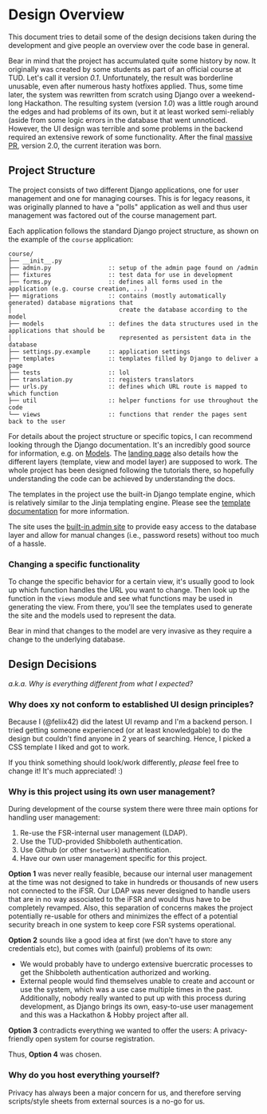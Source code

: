 # Design Overview

This document tries to detail some of the design decisions taken during the development and give people an overview over the code base in general.

Bear in mind that the project has accumulated quite some history by now.
It originally was created by some students as part of an official course at TUD. Let's call it version _0.1_.
Unfortunately, the result was borderline unusable, even after numerous hasty hotfixes applied.
Thus, some time later, the system was rewritten from scratch using Django over a weekend-long Hackathon.
The resulting system (version _1.0_) was a little rough around the edges and had problems of its own, but it at least worked semi-reliably (aside from some logic errors in the database that went unnoticed.
However, the UI design was terrible and some problems in the backend required an extensive rework of some functionality.
After the final [massive PR](https://github.com/fsr/course-management/pull/97), version 2.0, the current iteration was born.

## Project Structure

The project consists of two different Django applications, one for user management and one for managing courses.
This is for legacy reasons, it was originally planned to have a "polls" application as well and thus user management was factored out of the course management part.

Each application follows the standard Django project structure, as shown on the example of the `course` application:

```text
course/
├── __init__.py
├── admin.py                :: setup of the admin page found on /admin
├── fixtures                :: test data for use in development
├── forms.py                :: defines all forms used in the application (e.g. course creation, ...)
├── migrations              :: contains (mostly automatically generated) database migrations that
│                              create the database according to the model
├── models                  :: defines the data structures used in the applications that should be
│                              represented as persistent data in the database
├── settings.py.example     :: application settings
├── templates               :: templates filled by Django to deliver a page
├── tests                   :: lol
├── translation.py          :: registers translators
├── urls.py                 :: defines which URL route is mapped to which function
├── util                    :: helper functions for use throughout the code
└── views                   :: functions that render the pages sent back to the user
```

For details about the project structure or specific topics, I can recommend looking through the Django documentation.
It's an incredibly good source for information, e.g. on [Models](https://docs.djangoproject.com/en/3.2/topics/db/models/).
The [landing page](https://docs.djangoproject.com/en/3.2/) also details how the different layers (template, view and model layer) are supposed to work.
The whole project has been designed following the tutorials there, so hopefully understanding the code can be achieved by understanding the docs.

The templates in the project use the built-in Django template engine, which is relatively similar to the Jinja templating engine.
Please see the [template documentation](https://docs.djangoproject.com/en/3.2/topics/templates/) for more information.

The site uses the [built-in admin site](https://docs.djangoproject.com/en/3.2/ref/contrib/admin/) to provide easy access to the database layer and allow for manual changes (i.e., password resets) without too much of a hassle.

### Changing a specific functionality

To change the specific behavior for a certain view, it's usually good to look up which function handles the URL you want to change.
Then look up the function in the `views` module and see what functions may be used in generating the view.
From there, you'll see the templates used to generate the site and the models used to represent the data.

Bear in mind that changes to the model are very invasive as they require a change to the underlying database.


## Design Decisions 

_a.k.a. Why is everything different from what I expected?_

### Why does xy not conform to established UI design principles?

Because I (@feliix42) did the latest UI revamp and I'm a backend person.
I tried getting someone experienced (or at least knowledgable) to do the design but couldn't find anyone in 2 years of searching.
Hence, I picked a CSS template I liked and got to work.

If you think something should look/work differently, _please_ feel free to change it! It's much appreciated! :)

### Why is this project using its own user management?

During development of the course system there were three main options for handling user management:

1. Re-use the FSR-internal user management (LDAP).
2. Use the TUD-provided Shibboleth authentication.
3. Use Github (or other `$network`) authentication.
4. Have our own user management specific for this project.

**Option 1** was never really feasible, because our internal user management at the time was not designed to take in hundreds or thousands of new users not connected to the iFSR.
Our LDAP was never designed to handle users that are in no way associated to the iFSR and would thus have to be completely revamped.
Also, this separation of concerns makes the project potentially re-usable for others and minimizes the effect of a potential security breach in one system to keep core FSR systems operational.

**Option 2** sounds like a good idea at first (we don't have to store any credentials etc), but comes with (painful) problems of its own:
- We would probably have to undergo extensive buercratic processes to get the Shibboleth authentication authorized and working.
- External people would find themselves unable to create and account or use the system, which was a use case multiple times in the past.
Additionally, nobody really wanted to put up with this process during development, as Django brings its own, easy-to-use user management and this was a Hackathon & Hobby project after all.

**Option 3** contradicts everything we wanted to offer the users: A privacy-friendly open system for course registration.

Thus, **Option 4** was chosen.

### Why do you host everything yourself?

Privacy has always been a major concern for us, and therefore serving scripts/style sheets from external sources is a no-go for us.
